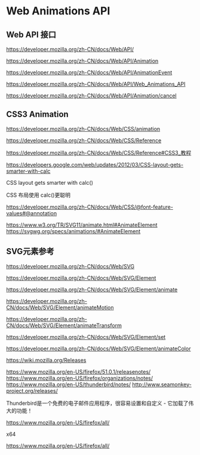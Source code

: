 # Web Animations API



## Web API 接口

https://developer.mozilla.org/zh-CN/docs/Web/API/


https://developer.mozilla.org/zh-CN/docs/Web/API/Animation

https://developer.mozilla.org/zh-CN/docs/Web/API/AnimationEvent

https://developer.mozilla.org/zh-CN/docs/Web/API/Web_Animations_API

https://developer.mozilla.org/zh-CN/docs/Web/API/Animation/cancel




## CSS3 Animation

https://developer.mozilla.org/zh-CN/docs/Web/CSS/animation

https://developer.mozilla.org/zh-CN/docs/Web/CSS/Reference

https://developer.mozilla.org/zh-CN/docs/Web/CSS/Reference#CSS3_教程


https://developers.google.com/web/updates/2012/03/CSS-layout-gets-smarter-with-calc


CSS layout gets smarter with calc()

CSS 布局使用 calc()更聪明



https://developer.mozilla.org/zh-CN/docs/Web/CSS/@font-feature-values#@annotation









https://www.w3.org/TR/SVG11/animate.html#AnimateElement
https://svgwg.org/specs/animations/#AnimateElement



## SVG元素参考

https://developer.mozilla.org/zh-CN/docs/Web/SVG

https://developer.mozilla.org/zh-CN/docs/Web/SVG/Element

https://developer.mozilla.org/zh-CN/docs/Web/SVG/Element/animate

https://developer.mozilla.org/zh-CN/docs/Web/SVG/Element/animateMotion

https://developer.mozilla.org/zh-CN/docs/Web/SVG/Element/animateTransform

https://developer.mozilla.org/zh-CN/docs/Web/SVG/Element/set

https://developer.mozilla.org/zh-CN/docs/Web/SVG/Element/animateColor





https://wiki.mozilla.org/Releases

https://www.mozilla.org/en-US/firefox/51.0.1/releasenotes/
https://www.mozilla.org/en-US/firefox/organizations/notes/
https://www.mozilla.org/en-US/thunderbird/notes/
http://www.seamonkey-project.org/releases/

Thunderbird是一个免费的电子邮件应用程序，很容易设置和自定义 - 它加载了伟大的功能！





https://www.mozilla.org/en-US/firefox/all/

x64



https://www.mozilla.org/en-US/firefox/all/
